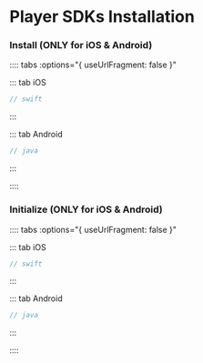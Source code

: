 # Player SDKs Installation
### Install (ONLY for iOS & Android)
:::: tabs :options="{ useUrlFragment: false }"

::: tab iOS
``` swift
// swift
```
:::

::: tab Android
``` java
// java
```
:::

::::

### Initialize (ONLY for iOS & Android)
:::: tabs :options="{ useUrlFragment: false }"

::: tab iOS
``` swift
// swift
```
:::

::: tab Android
``` java
// java
```
:::

::::